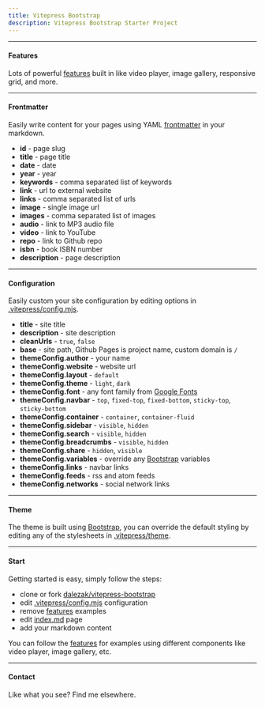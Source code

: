 ```yaml
---
title: Vitepress Bootstrap
description: Vitepress Bootstrap Starter Project
---
```


<jumbotron 
  title="Vitepress Bootstrap"
  subtitle="Static site generator using markdown for content built with Vitepress and Bootstrap"
  description="Customizable starter theme with responsive layout, dark mode, video player, photo gallery, and more"
  primaryText="See Features"
  primaryUrl="/features"
  secondaryText="Source Code"
  secondaryUrl="https://github.com/dalezak/vitepress-bootstrap"/>

---

#### Features

Lots of powerful [features](/features) built in like video player, image gallery, responsive grid, and more.

<feature-cards :limit="12" :columns="3" :more="false" />

---

#### Frontmatter

Easily write content for your pages using YAML [frontmatter](https://vitepress.dev/guide/frontmatter) in your markdown.

- **id** - page slug
- **title** - page title
- **date** - date
- **year** - year
- **keywords** - comma separated list of keywords
- **link** - url to external website
- **links** - comma separated list of urls
- **image** - single image url
- **images** - comma separated list of images
- **audio** - link to MP3 audio file
- **video** - link to YouTube
- **repo** - link to Github repo
- **isbn** - book ISBN number
- **description** - page description

---

#### Configuration

Easily custom your site configuration by editing options in [.vitepress/config.mjs](https://github.com/dalezak/vitepress-bootstrap/blob/main/.vitepress/config.mjs).

- **title** - site title
- **description** - site description
- **cleanUrls** - `true`, `false`
- **base** - site path, Github Pages is project name, custom domain is `/`
- **themeConfig.author** - your name
- **themeConfig.website** - website url
- **themeConfig.layout** - `default`
- **themeConfig.theme** - `light`, `dark`
- **themeConfig.font** - any font family from [Google Fonts](https://fonts.google.com)
- **themeConfig.navbar** - `top`, `fixed-top`, `fixed-bottom`, `sticky-top`, `sticky-bottom`
- **themeConfig.container** - `container`, `container-fluid`
- **themeConfig.sidebar** - `visible`, `hidden`
- **themeConfig.search** - `visible`, `hidden`
- **themeConfig.breadcrumbs** - `visible`, `hidden`
- **themeConfig.share** - `hidden`, `visible`
- **themeConfig.variables** - override any [Bootstrap](https://getbootstrap.com) variables
- **themeConfig.links** - navbar links
- **themeConfig.feeds** - rss and atom feeds
- **themeConfig.networks** - social network links

---

#### Theme

The theme is built using [Bootstrap](https://getbootstrap.com), you can override the default styling by editing any of the stylesheets in [.vitepress/theme](https://github.com/dalezak/vitepress-bootstrap/blob/main/.vitepress/theme).

---

#### Start

Getting started is easy, simply follow the steps:

- clone or fork [dalezak/vitepress-bootstrap](https://github.com/dalezak/vitepress-bootstrap)
- edit [.vitepress/config.mjs](https://github.com/dalezak/vitepress-bootstrap/blob/main/.vitepress/config.mjs) configuration
- remove [features](https://github.com/dalezak/vitepress-bootstrap/tree/main/features) examples
- edit [index.md](https://github.com/dalezak/vitepress-bootstrap/blob/main/index.md) page
- add your markdown content

You can follow the [features](https://github.com/dalezak/vitepress-bootstrap/features) for examples using different components like video player, image gallery, etc.

---

#### Contact
Like what you see? Find me elsewhere.

<network-links />